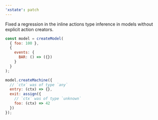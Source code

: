```yaml
---
'xstate': patch
---
```


Fixed a regression in the inline actions type inference in models without explicit action creators.

```js
const model = createModel(
  { foo: 100 },
  {
    events: {
      BAR: () => ({})
    }
  }
);

model.createMachine({
  // `ctx` was of type `any`
  entry: (ctx) => {},
  exit: assign({
    // `ctx` was of type `unknown`
    foo: (ctx) => 42
  })
});
```
